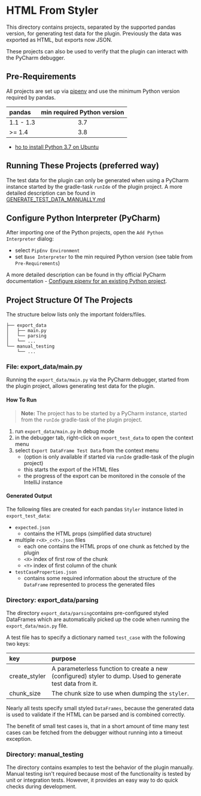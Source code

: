 # HTML From Styler
This directory contains projects, separated by the supported pandas version, for generating test data for the plugin.
Previously the data was exported as HTML, but exports now JSON.

These projects can also be used to verify that the plugin can interact with the PyCharm debugger.

## Pre-Requirements
All projects are set up via [pipenv](https://pypi.org/project/pipenv/) and use the minimum Python version required by pandas.

| pandas    | min required Python version |
|:----------|:---------------------------:|
| 1.1 - 1.3 |             3.7             |
| >= 1.4    |             3.8             |

- [ho to install Python 3.7 on Ubuntu](https://stackoverflow.com/questions/61430166/python-3-7-on-ubuntu-20-04)

## Running These Projects (preferred way)
The test data for the plugin can only be generated when using a PyCharm instance started by the gradle-task `runIde` of the plugin project.
A more detailed description can be found in [GENERATE_TEST_DATA_MANUALLY.md](../../plugin/docs/GENERATE_TEST_DATA_MANUALLY.md)

## Configure Python Interpreter (PyCharm)
After importing one of the Python projects, open the `Add Python Interpreter` dialog:
- select `PipEnv Environment`
- set `Base Interpreter` to the min required Python version (see table from `Pre-Requirements`)

A more detailed description can be found in thy official PyCharm documentation - [Configure pipenv for an existing Python project](https://www.jetbrains.com/help/pycharm/pipenv.html#pipenv-existing-project).

## Project Structure Of The Projects
The structure below lists only the important folders/files.
```text
├── export_data
│   ├── main.py
│   └── parsing
│   └── ...
└── manual_testing
    └── ...
```

### File: export_data/main.py
Running the `export_data/main.py` via the PyCharm debugger, started from the plugin project, allows generating test data for the plugin.

#### How To Run
>**Note:** The project has to be started by a PyCharm instance, started from the `runIde` gradle-task of the plugin project.

1. run `export_data/main.py` in debug mode
2. in the debugger tab, right-click on `export_test_data` to open the context menu
3. select `Export DataFrame Test Data` from the context menu
    - (option is only available if started via `runIde` gradle-task of the plugin project)
    - this starts the export of the HTML files
    - the progress of the export can be monitored in the console of the IntelliJ instance

#### Generated Output
The following files are created for each pandas `Styler` instance listed in `export_test_data`:
- `expected.json`
    - contains the HTML props (simplified data structure)
- multiple `r<X>_c<Y>.json` files
    - each one contains the HTML props of one chunk as fetched by the plugin
    - `<X>` index of first row of the chunk
    - `<Y>` index of first column of the chunk
- `testCaseProperties.json`
    - contains some required information about the structure of the `DataFrame` represented to process the generated files

### Directory: export_data/parsing
The directory `export_data/parsing`contains pre-configured styled DataFrames which are automatically picked up the code when running the `export_data/main.py` file.

A test file has to specify a dictionary named `test_case` with the following two keys:

| key           | purpose                                                                                                   |
|:--------------|:----------------------------------------------------------------------------------------------------------|
| create_styler | A parameterless function to create a new (configured) styler to dump. Used to generate test data from it. |
| chunk_size    | The chunk size to use when dumping the `styler`.                                                          |

Nearly all tests specify small styled `DataFrames`, because the generated data is used to validate if the HTML can be parsed and is combined correctly.

The benefit of small test cases is, that in a short amount of time many test cases can be fetched from the debugger without running into a timeout exception.

### Directory: manual_testing
The directory contains examples to test the behavior of the plugin manually. 
Manual testing isn't required because most of the functionality is tested by unit or integration tests.
However, it provides an easy way to do quick checks during development.